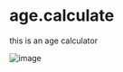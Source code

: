 # age.calculate
this is an age calculator

![image](https://user-images.githubusercontent.com/100835323/209645218-c11b8b98-29f2-4f1d-8dd6-f47d05ba1856.png)
